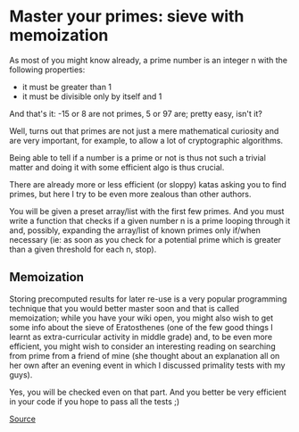 # Master your primes: sieve with memoization

As most of you might know already, a prime number is an integer n with the following properties:

*   it must be greater than 1
*   it must be divisible only by itself and 1

And that's it: -15 or 8 are not primes, 5 or 97 are; pretty easy, isn't it?

Well, turns out that primes are not just a mere mathematical curiosity and are very important, for example, to allow a lot of cryptographic algorithms.

Being able to tell if a number is a prime or not is thus not such a trivial matter and doing it with some efficient algo is thus crucial.

There are already more or less efficient (or sloppy) katas asking you to find primes, but here I try to be even more zealous than other authors.

You will be given a preset array/list with the first few primes. And you must write a function that checks if a given number n is a prime looping through it and, possibly, expanding the array/list of known primes only if/when necessary (ie: as soon as you check for a potential prime which is greater than a given threshold for each n, stop).

## Memoization

Storing precomputed results for later re-use is a very popular programming technique that you would better master soon and that is called memoization; while you have your wiki open, you might also wish to get some info about the sieve of Eratosthenes (one of the few good things I learnt as extra-curricular activity in middle grade) and, to be even more efficient, you might wish to consider an interesting reading on searching from prime from a friend of mine (she thought about an explanation all on her own after an evening event in which I discussed primality tests with my guys).

Yes, you will be checked even on that part. And you better be very efficient in your code if you hope to pass all the tests ;)

[Source](https://www.codewars.com/kata/58603c898989d15e9e000475)